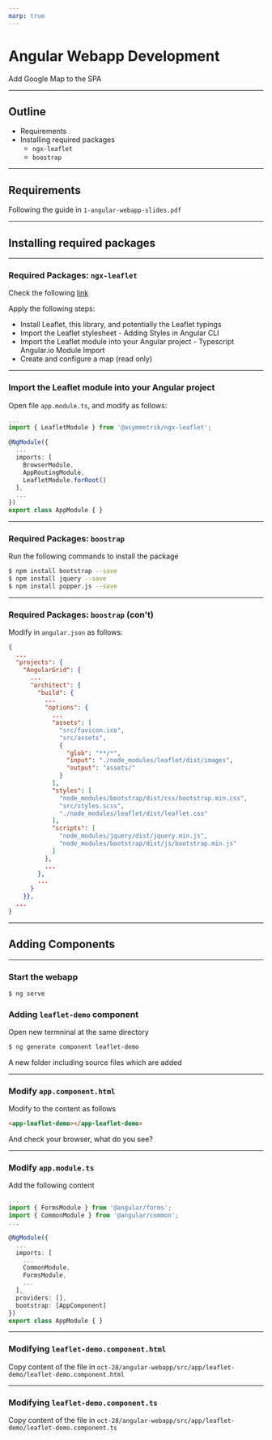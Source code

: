 ```yaml
---
marp: true
---
```


# Angular Webapp Development

Add Google Map to the SPA

---

## Outline

- Requirements
- Installing required packages
  - `ngx-leaflet`
  - `boostrap`

---

## Requirements

Following the guide in `1-angular-webapp-slides.pdf`

---

## Installing required packages

---

### Required Packages: `ngx-leaflet`

Check the following [link](https://github.com/Asymmetrik/ngx-leaflet)

Apply the following steps:

- Install Leaflet, this library, and potentially the Leaflet typings
- Import the Leaflet stylesheet - Adding Styles in Angular CLI
- Import the Leaflet module into your Angular project - Typescript Angular.io Module Import
- Create and configure a map (read only)

---

### Import the Leaflet module into your Angular project

Open file `app.module.ts`, and modify as follows:

```typescript
...
import { LeafletModule } from '@asymmetrik/ngx-leaflet';

@NgModule({
  ...
  imports: [
    BrowserModule,
    AppRoutingModule,
    LeafletModule.forRoot()
  ],
  ...
})
export class AppModule { }
```

---

### Required Packages: `boostrap`

Run the following commands to install the package

```bash
$ npm install bootstrap --save
$ npm install jquery --save
$ npm install popper.js --save
```

---

### Required Packages: `boostrap` (con't)

Modify in `angular.json` as follows:

```json
{
  ...
  "projects": {
    "AngularGrid": {
      ...
      "architect": {
        "build": {
          ...
          "options": {
            ...
            "assets": [
              "src/favicon.ico",
              "src/assets",
              {
                "glob": "**/*",
                "input": "./node_modules/leaflet/dist/images",
                "output": "assets/"
              }
            ],
            "styles": [
              "node_modules/bootstrap/dist/css/bootstrap.min.css",
              "src/styles.scss",
              "./node_modules/leaflet/dist/leaflet.css"
            ],
            "scripts": [
              "node_modules/jquery/dist/jquery.min.js",
              "node_modules/bootstrap/dist/js/bootstrap.min.js"
            ]
          },
          ...
        },
        ...
      }
    }},
  ...
}
```

---

## Adding Components

---

### Start the webapp

```bash
$ ng serve
```

### Adding `leaflet-demo` component

Open new termninal at the same directory

```bash
$ ng generate component leaflet-demo
```

A new folder including source files which are added

---

### Modify `app.component.html`

Modify to the content as follows

```html
<app-leaflet-demo></app-leaflet-demo>
```

And check your browser, what do you see?

---

### Modify `app.module.ts`

Add the following content

```typescript
...
import { FormsModule } from '@angular/forms';
import { CommonModule } from '@angular/common';
...

@NgModule({
  ...
  imports: [
    ...
    CommonModule,
    FormsModule,
    ...
  ],
  providers: [],
  bootstrap: [AppComponent]
})
export class AppModule { }

```

---

### Modifying `leaflet-demo.component.html`

Copy content of the file in `oct-28/angular-webapp/src/app/leaflet-demo/leaflet-demo.component.html`

---

### Modifying `leaflet-demo.component.ts`

Copy content of the file in `oct-28/angular-webapp/src/app/leaflet-demo/leaflet-demo.component.ts`